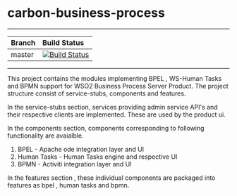 carbon-business-process
=======================

---

|  Branch | Build Status |
| :------------ |:-------------
| master      | [![Build Status](https://wso2.org/jenkins/job/carbon-business-process/badge/icon)](https://wso2.org/jenkins/job/carbon-business-process/badge) |


---

This project contains the modules implementing BPEL , WS-Human Tasks and BPMN support for WSO2 Business Process Server Product.
The project structure consist of service-stubs, components and features.

In the service-stubs section, services providing admin service API's and their respective clients are implemented. These are used
by the product ui.

In the components section, components corresponding to following functionality are avaialble. 

1. BPEL  - Apache ode integration layer and UI
2. Human Tasks - Human Tasks engine and respective UI
3. BPMN - Activiti integration layer and UI

In the features section , these individual components are packaged into features as bpel , human tasks and bpmn.

